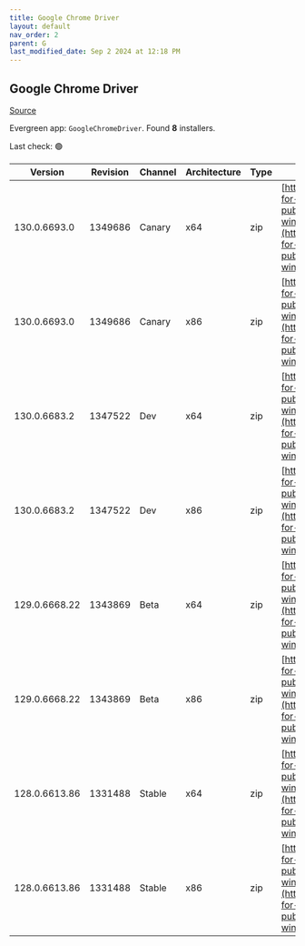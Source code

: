 ```yaml
---
title: Google Chrome Driver
layout: default
nav_order: 2
parent: G
last_modified_date: Sep 2 2024 at 12:18 PM
---
```


## Google Chrome Driver

[Source](https://googlechromelabs.github.io/chrome-for-testing/)

Evergreen app: `GoogleChromeDriver`. Found **8** installers.

Last check: 🟢

| Version       | Revision | Channel | Architecture | Type | URI                                                                                                                                                                                                        |
| ------------- | -------- | ------- | ------------ | ---- | ---------------------------------------------------------------------------------------------------------------------------------------------------------------------------------------------------------- |
| 130.0.6693.0  | 1349686  | Canary  | x64          | zip  | [https://storage.googleapis.com/chrome-for-testing-public/130.0.6693.0/win64/chromedriver-win64.zip](https://storage.googleapis.com/chrome-for-testing-public/130.0.6693.0/win64/chromedriver-win64.zip)   |
| 130.0.6693.0  | 1349686  | Canary  | x86          | zip  | [https://storage.googleapis.com/chrome-for-testing-public/130.0.6693.0/win32/chromedriver-win32.zip](https://storage.googleapis.com/chrome-for-testing-public/130.0.6693.0/win32/chromedriver-win32.zip)   |
| 130.0.6683.2  | 1347522  | Dev     | x64          | zip  | [https://storage.googleapis.com/chrome-for-testing-public/130.0.6683.2/win64/chromedriver-win64.zip](https://storage.googleapis.com/chrome-for-testing-public/130.0.6683.2/win64/chromedriver-win64.zip)   |
| 130.0.6683.2  | 1347522  | Dev     | x86          | zip  | [https://storage.googleapis.com/chrome-for-testing-public/130.0.6683.2/win32/chromedriver-win32.zip](https://storage.googleapis.com/chrome-for-testing-public/130.0.6683.2/win32/chromedriver-win32.zip)   |
| 129.0.6668.22 | 1343869  | Beta    | x64          | zip  | [https://storage.googleapis.com/chrome-for-testing-public/129.0.6668.22/win64/chromedriver-win64.zip](https://storage.googleapis.com/chrome-for-testing-public/129.0.6668.22/win64/chromedriver-win64.zip) |
| 129.0.6668.22 | 1343869  | Beta    | x86          | zip  | [https://storage.googleapis.com/chrome-for-testing-public/129.0.6668.22/win32/chromedriver-win32.zip](https://storage.googleapis.com/chrome-for-testing-public/129.0.6668.22/win32/chromedriver-win32.zip) |
| 128.0.6613.86 | 1331488  | Stable  | x64          | zip  | [https://storage.googleapis.com/chrome-for-testing-public/128.0.6613.86/win64/chromedriver-win64.zip](https://storage.googleapis.com/chrome-for-testing-public/128.0.6613.86/win64/chromedriver-win64.zip) |
| 128.0.6613.86 | 1331488  | Stable  | x86          | zip  | [https://storage.googleapis.com/chrome-for-testing-public/128.0.6613.86/win32/chromedriver-win32.zip](https://storage.googleapis.com/chrome-for-testing-public/128.0.6613.86/win32/chromedriver-win32.zip) |
